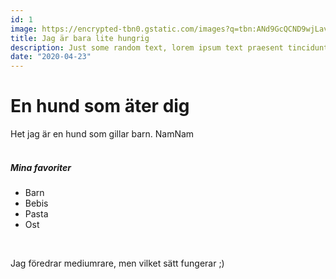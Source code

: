 ```yaml
---
id: 1
image: https://encrypted-tbn0.gstatic.com/images?q=tbn:ANd9GcQCND9wjLavT5Xhq_rObuFp1MIn0wLJesgD9Q&usqp=CAU
title: Jag är bara lite hungrig
description: Just some random text, lorem ipsum text praesent tincidunt ipsum lipsum.
date: "2020-04-23"
--- 
```


<h1 class="text-3xl">En hund som äter dig</h1>

Het jag är en hund som gillar barn. NamNam  
<br>
<h5 class="text-lg">Mina favoriter</h5>
<ul class="list-disc ">
<li>Barn
<li>Bebis
<li>Pasta
<li>Ost
</ul>  
<br>

Jag föredrar mediumrare, men vilket sätt fungerar ;)